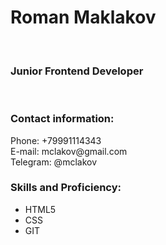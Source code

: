 <h1>Roman Maklakov</h1><br>
<h3>Junior Frontend Developer</h3><br>

<h3>Contact information:</h3>
<p>
  <stromg>Phone: +79991114343</strong><br>
  <stromg>E-mail: mclakov@gmail.com</strong><br>
  <stromg>Telegram: @mclakov</strong>
</p>
<h3>Skills and Proficiency:</h3>
<ul>
  <li>HTML5</li>
  <li>CSS</li>
  <li>GIT</li>
</ul>
